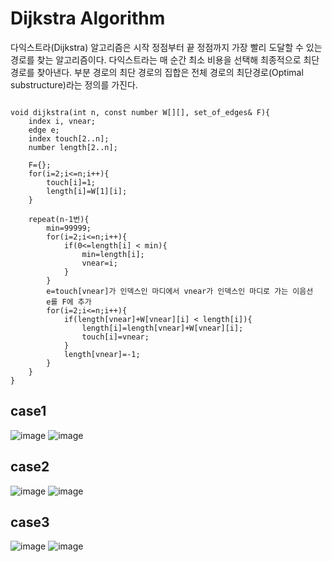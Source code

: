 # Dijkstra Algorithm
다익스트라(Dijkstra) 알고리즘은 시작 정점부터 끝 정점까지 가장 빨리 도달할 수 있는 경로를 찾는 알고리즘이다. 다익스트라는 매 순간 최소 비용을 선택해 최종적으로 최단 경로를 찾아낸다. 부분 경로의 최단 경로의 집합은 전체 경로의 최단경로(Optimal substructure)라는 정의를 가진다.

<pre><code>
void dijkstra(int n, const number W[][], set_of_edges& F){
    index i, vnear;
    edge e;
    index touch[2..n];
    number length[2..n];

    F={};
    for(i=2;i<=n;i++){
        touch[i]=1;
        length[i]=W[1][i];
    }

    repeat(n-1번){
        min=99999;
        for(i=2;i<=n;i++){
            if(0<=length[i] < min){
                min=length[i];
                vnear=i;
            }
        }
        e=touch[vnear]가 인덱스인 마디에서 vnear가 인덱스인 마디로 가는 이음선
        e를 F에 추가
        for(i=2;i<=n;i++){
            if(length[vnear]+W[vnear][i] < length[i]){
                length[i]=length[vnear]+W[vnear][i];
                touch[i]=vnear;
            }
            length[vnear]=-1;
        }
    }
}
</code></pre>

## case1
![image](https://user-images.githubusercontent.com/74875490/168984508-8a960125-da5a-4fde-a877-ae6c2e6c3646.png)
![image](https://user-images.githubusercontent.com/74875490/169002690-0baca727-495a-4672-a240-c93a9a6c2ea4.png)

## case2
![image](https://user-images.githubusercontent.com/74875490/169003019-865259b8-96af-493f-a9da-504fc6931712.png)
![image](https://user-images.githubusercontent.com/74875490/169002502-f0ab2ac1-9100-44db-b748-5afafb813e76.png)

## case3
![image](https://user-images.githubusercontent.com/74875490/169004416-4caf3489-d4fe-4607-ba59-56972b92b958.png)
![image](https://user-images.githubusercontent.com/74875490/169004043-69268176-8857-4cb6-862b-57b842b1fd04.png)